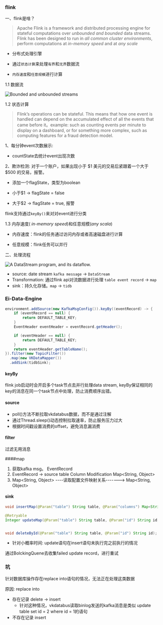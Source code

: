 ### flink

一、flink是啥？

> Apache Flink is a framework and distributed processing engine for stateful computations over *unbounded and bounded* data streams. Flink has been designed to run in *all common cluster environments*, perform computations at *in-memory speed* and at *any scale*

- 分布式处理引擎

- 通过`状态计算`来处理`有界`和`无界`数据流

- `内存速度`和`任意规模`进行计算

1.1 数据流

![Bounded and unbounded streams](https://ci.apache.org/projects/flink/flink-docs-release-1.11/fig/bounded-unbounded.png "")

1.2 状态计算

> Flink’s operations can be stateful. This means that how one event is handled can depend on the accumulated effect of all the events that came before it。example:  such as counting events per minute to display on a dashboard, or for something more complex, such as computing features for a fraud detection model.

1、每分钟event次数展示:

- countState去统计event出现次数

2、欺诈检测: 对于一个账户，如果出现小于 $1 美元的交易后紧跟着一个大于 $500 的交易，报警。

- 添加一个flagState，类型为boolean

- 小于$1 -> flagState = false

- 大于$2 -> flagState = true, 报警

flink支持通过`keyBy()`来对对event进行分类

1.3 内存速度( *in-memory speed*)和任意规模(*any scala*)

- 内存速度：flink的任务通过访问内存或者高速磁盘进行计算

- 任意规模：flink任务可以并行

二、处理流程

![A DataStream program, and its dataflow.](https://ci.apache.org/projects/flink/flink-docs-release-1.11/fig/program_dataflow.svg "")

- source: date stream  `kafka message` -> `DataStream`    
- Transformation: 通过flink api对流数据进行处理 `table event record` -> `map`
- sink：持久化存储。`map` -> `tidb`



### Ei-Data-Engine

```java
environment.addSource(new KafkaMsgConfig()).keyBy((eventRecord) -> {
    if (eventRecord == null) {
        return DEFAULT_TABLE_KEY;
    }
    EventHeader eventHeader = eventRecord.getHeader();

    if (eventHeader == null) {
        return DEFAULT_TABLE_KEY;
    }
    return eventHeader.getTableName();
}).filter(new TopicFilter())
  .map(new VKDataMapper())
  .addSink(tidbSink);
```



#### keyBy

flink job启动时会开启多个task节点去并行处理data stream, keyBy保证相同的key的消息在同一个task节点中处理，防止消费顺序出错。

#### source

* poll()方法不断拉取vkdatabus数据，而不是通过注解
* 通过Thread.sleep()动态控制拉取速率，防止服务压力过大
* 根据时间戳设置消费的offset，避免消息漏消费



#### filter

过滤无用消息

####map

1. 获取kafka msg。 EventRecord
2. EventRecord -> source table Column Modification Map<String, Object>
3. Map<String, Object> ----读取配置文件映射关系-------> Map<String, Object>

#### sink

```java
void insertMap(@Param("table") String table, @Param("columns") Map<String, Object> columns);

@Retryable
Integer updateMap(@Param("table") String table, @Param("id") String id, @Param("columns") Map<String, Object> columns);


void deleteById(@Param("table") String table, @Param("id") String id);
```



* 针对小概率时间: update语句在insert语句未执行完之前执行的情况

通过BolckingQuene去收集failed update record，进行重试





### 坑

针对数据库操作存在replace into语句的情况，无法正在处理这类数据

原因: replace into

* 存在记录 delete -> insert
  * 针对这种情况，vkdatabus读取binlog发送的kafka消息是类似 update table set id = 2 where id = 1的语句  
* 不存在记录 insert

